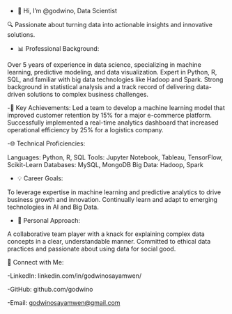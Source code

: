 - 👋 Hi, I’m @godwino, Data Scientist

🔍 Passionate about turning data into actionable insights and innovative solutions.

- 📊 Professional Background:

Over 5 years of experience in data science, specializing in machine learning, predictive modeling, and data visualization.
Expert in Python, R, SQL, and familiar with big data technologies like Hadoop and Spark.
Strong background in statistical analysis and a track record of delivering data-driven solutions to complex business challenges.

-🚀 Key Achievements:
Led a team to develop a machine learning model that improved customer retention by 15% for a major e-commerce platform.
Successfully implemented a real-time analytics dashboard that increased operational efficiency by 25% for a logistics company.

-🌐 Technical Proficiencies:

Languages: Python, R, SQL
Tools: Jupyter Notebook, Tableau, TensorFlow, Scikit-Learn
Databases: MySQL, MongoDB
Big Data: Hadoop, Spark

- 💡 Career Goals:

To leverage expertise in machine learning and predictive analytics to drive business growth and innovation.
Continually learn and adapt to emerging technologies in AI and Big Data.

- 👥 Personal Approach:

A collaborative team player with a knack for explaining complex data concepts in a clear, understandable manner.
Committed to ethical data practices and passionate about using data for social good.

🔗 Connect with Me:

-LinkedIn: linkedin.com/in/godwinosayamwen/

-GitHub: github.com/godwino

-Email: godwinosayamwen@gmail.com


<!---
godwino/godwino is a ✨ special ✨ repository because its `README.md` (this file) appears on your GitHub profile.
You can click the Preview link to take a look at your changes.
--->
